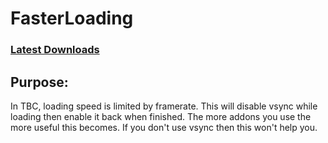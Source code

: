 # FasterLoading

### [Latest Downloads](/releases/latest)

## Purpose:
In TBC, loading speed is limited by framerate. This will disable vsync while loading then enable it back when finished. The more addons you use the more useful this becomes. If you don't use vsync then this won't help you.
